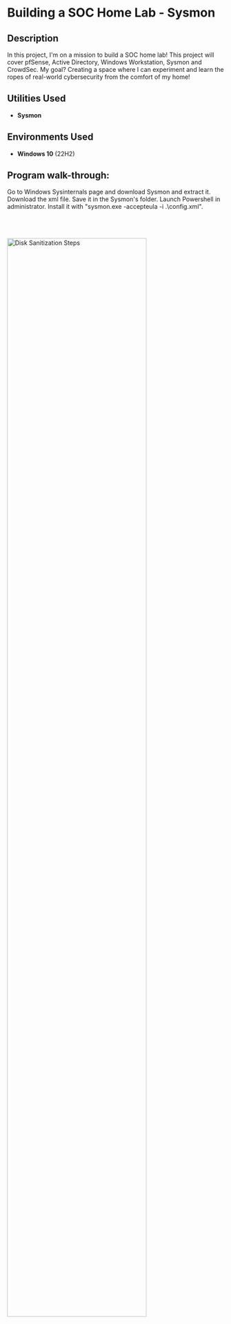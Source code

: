 <h1>Building a SOC Home Lab - Sysmon</h1>

 ### 

<h2>Description</h2>
In this project, I'm on a mission to build a SOC home lab! This project will cover pfSense, Active Directory, Windows Workstation, Sysmon and CrowdSec. My goal? Creating a space where I can experiment and learn the ropes of real-world cybersecurity from the comfort of my home! 
<br />


<h2>Utilities Used</h2>

- <b>Sysmon</b>

<h2>Environments Used </h2>

- <b>Windows 10</b> (22H2)

<h2>Program walk-through:</h2>

Go to Windows Sysinternals page and download Sysmon and extract it. Download the xml file. Save it in the Sysmon's folder. Launch Powershell in administrator. 
Install it with "sysmon.exe -accepteula -i .\config.xml".



                    
<br />
<br />
                        <br/>
<img src="https://i.imgur.com/GQHge9Z.png" height="80%" width="80%" alt="Disk Sanitization Steps"/>
<br />
               <br/>

<br />
